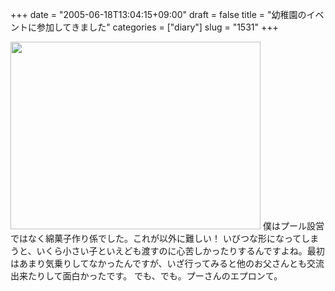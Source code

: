 +++
date = "2005-06-18T13:04:15+09:00"
draft = false
title = "幼稚園のイベントに参加してきました"
categories = ["diary"]
slug = "1531"
+++

<img src="http://ieiriblog.jugem.jp/?image=4192" width="400" height="300" alt="" class="pict" />
僕はプール設営ではなく綿菓子作り係でした。これが以外に難しい！
いびつな形になってしまうと、いくら小さい子といえども渡すのに心苦しかったりするんですよね。最初はあまり気乗りしてなかったんですが、いざ行ってみると他のお父さんとも交流出来たりして面白かったです。
でも、でも。プーさんのエプロンて。
